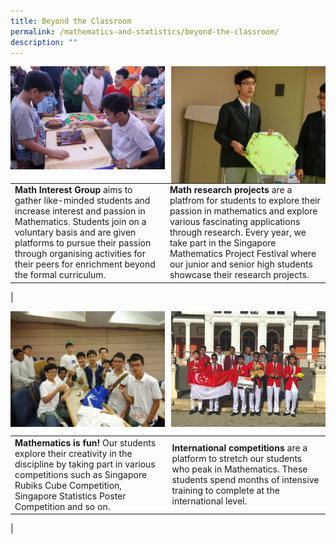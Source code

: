 ```yaml
---
title: Beyond the Classroom
permalink: /mathematics-and-statistics/beyond-the-classroom/
description: ""
---
```

<img src="/images/mathematicsandstatistics5.jpg" style="width:49%" align=left>
<img src="/images/mathematicsandstatistics6.jpg" style="width:49%" align=right>

<br clear="left">

|  |  |
|---|---|
| **Math Interest Group** aims to gather like-minded students and increase interest and passion in Mathematics. Students join on a voluntary basis and are given platforms to pursue their passion through organising activities for their peers for enrichment beyond the formal curriculum. | **Math research projects** are a platfrom for students to explore their passion in mathematics and explore various fascinating applications through research. Every year, we take part in the Singapore Mathematics Project Festival where our junior and senior high students showcase their research projects. |
|

<img src="/images/mathematicsandstatistics7.jpg" style="width:49%" align=left>
<img src="/images/mathematicsandstatistics8.jpg" style="width:49%" align=right>

<br clear="left">

|  |  |
|---|---|
| **Mathematics is fun!** Our students explore their creativity in the discipline by taking part in various competitions such as Singapore Rubiks Cube Competition, Singapore Statistics Poster Competition and so on. | **International competitions** are a platform to stretch our students who peak in Mathematics. These students spend months of intensive training to complete at the international level. |
|